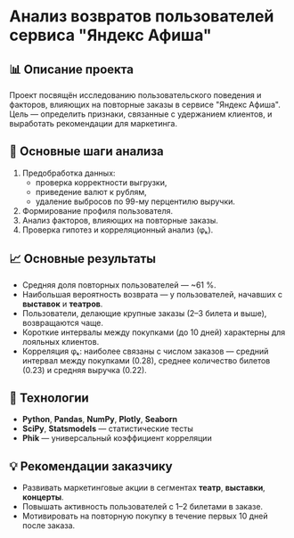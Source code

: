 # Анализ возвратов пользователей сервиса "Яндекс Афиша"

## 📊 Описание проекта
Проект посвящён исследованию пользовательского поведения и факторов, влияющих на повторные заказы в сервисе "Яндекс Афиша".  
Цель — определить признаки, связанные с удержанием клиентов, и выработать рекомендации для маркетинга.


## 🧠 Основные шаги анализа
1. Предобработка данных:  
   - проверка корректности выгрузки,  
   - приведение валют к рублям,  
   - удаление выбросов по 99-му перцентилю выручки.
2. Формирование профиля пользователя.
3. Анализ факторов, влияющих на повторные заказы.
4. Проверка гипотез и корреляционный анализ (φₖ).

## 📈 Основные результаты
- Средняя доля повторных пользователей — ~61 %.
- Наибольшая вероятность возврата — у пользователей, начавших с **выставок** и **театров**.
- Пользователи, делающие крупные заказы (2–3 билета и выше), возвращаются чаще.
- Короткие интервалы между покупками (до 10 дней) характерны для лояльных клиентов.
- Корреляция φₖ: наиболее связаны с числом заказов — средний интервал между покупками (0.28), среднее количество билетов (0.23) и средняя выручка (0.22).

## 🧩 Технологии
- **Python**, **Pandas**, **NumPy**, **Plotly**, **Seaborn**
- **SciPy**, **Statsmodels** — статистические тесты
- **Phik** — универсальный коэффициент корреляции

## 💡 Рекомендации заказчику
- Развивать маркетинговые акции в сегментах **театр**, **выставки**, **концерты**.
- Повышать активность пользователей с 1–2 билетами в заказе.
- Мотивировать на повторную покупку в течение первых 10 дней после заказа.
